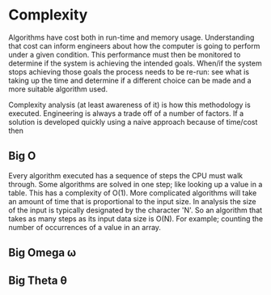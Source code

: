 # Complexity

Algorithms have cost both in run-time and memory usage. Understanding that cost can inform engineers about how the computer is going to perform under a given condition. This performance must then be monitored to determine if the system is achieving the intended goals. When/if the system stops achieving those goals the process needs to be re-run: see what is taking up the time and determine if a different choice can be made and a more suitable algorithm used.

Complexity analysis (at least awareness of it) is how this methodology is executed. Engineering is always a trade off of a number of factors. If a solution is developed quickly using a naive approach because of time/cost then 

## Big O

Every algorithm executed has a sequence of steps the CPU must walk through. Some algorithms are solved in one step; like looking up a value in a table. This has a complexity of O(1). More complicated algorithms will take an amount of time that is proportional to the input size. In analysis the size of the input is typically designated by the character 'N'. So an algorithm that takes as many steps as its input data size is O(N). For example; counting the number of occurrences of a value in an array.

## Big Omega &omega;

## Big Theta &theta;
